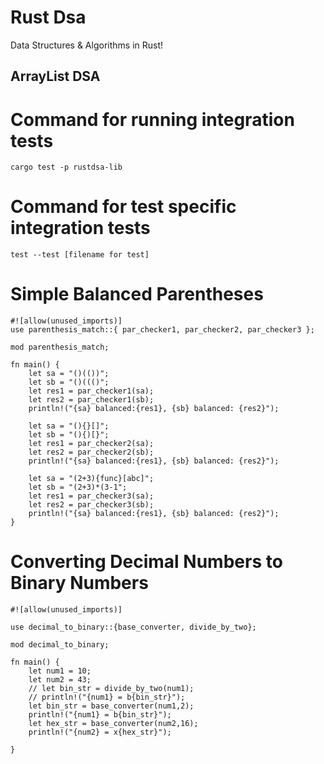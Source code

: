 # Rust Dsa
Data Structures &amp; Algorithms in Rust!

## ArrayList DSA

# Command for running integration tests
```
cargo test -p rustdsa-lib
```

# Command for test specific integration tests
```
test --test [filename for test]
```
# Simple Balanced Parentheses
```
#![allow(unused_imports)]
use parenthesis_match::{ par_checker1, par_checker2, par_checker3 };

mod parenthesis_match;

fn main() {
    let sa = "()(())";
    let sb = "()((()";
    let res1 = par_checker1(sa);
    let res2 = par_checker1(sb);
    println!("{sa} balanced:{res1}, {sb} balanced: {res2}");

    let sa = "(){}[]";
    let sb = "(){)[}";
    let res1 = par_checker2(sa);
    let res2 = par_checker2(sb);
    println!("{sa} balanced:{res1}, {sb} balanced: {res2}");

    let sa = "(2+3){func}[abc]";
    let sb = "(2+3)*(3-1";
    let res1 = par_checker3(sa);
    let res2 = par_checker3(sb);
    println!("{sa} balanced:{res1}, {sb} balanced: {res2}");
}
```
# Converting Decimal Numbers to Binary Numbers
```
#![allow(unused_imports)]

use decimal_to_binary::{base_converter, divide_by_two};

mod decimal_to_binary;

fn main() {
    let num1 = 10;
    let num2 = 43;
    // let bin_str = divide_by_two(num1);
    // println!("{num1} = b{bin_str}");
    let bin_str = base_converter(num1,2);
    println!("{num1} = b{bin_str}");
    let hex_str = base_converter(num2,16);
    println!("{num2} = x{hex_str}");
    
}
```